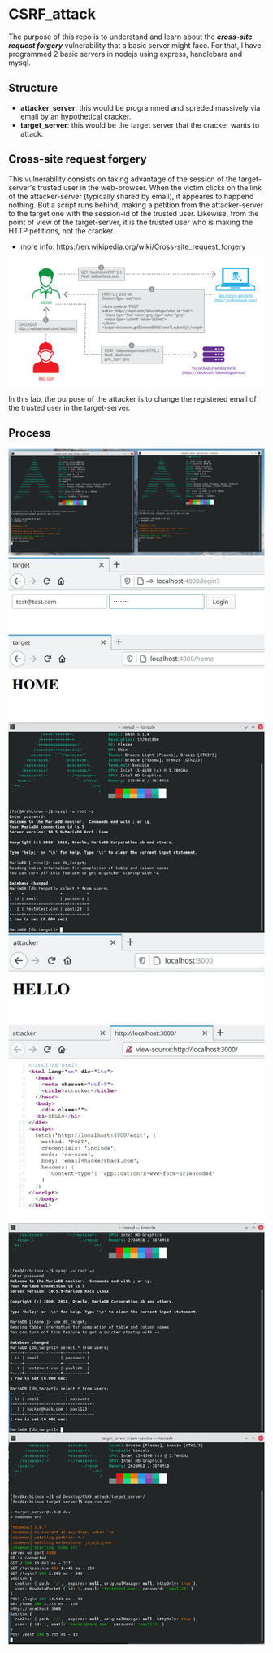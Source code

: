 # CSRF_attack
The purpose of this repo is to understand and learn about the ***cross-site request forgery*** vulnerability that a basic server might face. For that, I have programmed 2 basic servers in nodejs using express, handlebars and mysql.
## Structure
* **attacker_server**: this would be programmed and spreded massively via email by an hypothetical cracker.
* **target_server**: this would be the target server that the cracker wants to attack.
## Cross-site request forgery
This vulnerability consists on taking advantage of the session of the target-server's trusted user in the web-browser. When the victim clicks on the link of the attacker-server (typically shared by email), it appeares to happend nothing. But a script runs behind, making a petition from the attacker-server to the target one with the session-id of the trusted user. Likewise, from the point of view of the target-server, it is the trusted user who is making the HTTP petitions, not the cracker.
* more info: https://en.wikipedia.org/wiki/Cross-site_request_forgery

![](docs/csrf.png)

In this lab, the purpose of the attacker is to change the registered email of the trusted user in the target-server.
## Process

![](docs/starting_servers.jpg)
![](docs/login.jpg)
![](docs/home.jpg)
![](docs/db_pre.jpg)
![](docs/attacker_server.jpg)
![](docs/source.jpg)
![](docs/db_post.jpg)
![](docs/result.jpg)

